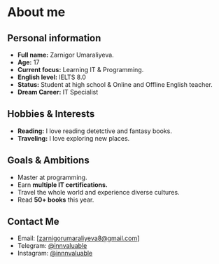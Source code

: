 # About me

## Personal information
- **Full name:** Zarnigor Umaraliyeva.
- **Age:** 17
- **Current focus:** Learning IT & Programming.
- **English level:** IELTS 8.0
- **Status:** Student at high school & Online and Offline English teacher.
- **Dream Career:** IT Specialist

##  Hobbies & Interests  
-  **Reading:** I love reading detetctive and fantasy books.
-  **Traveling:** I love exploring new places.

##  Goals & Ambitions  
-  Master at programming.
-  Earn **multiple IT certifications.**  
-  Travel the whole world and experience diverse cultures.
-  Read **50+ books** this year.

 
  ##  Contact Me  
-  Email: [zarnigorumaraliyeva8@gmail.com] 
-  Telegram: [@innvaluable](https://t.me/innvaluable)  
-  Instagram: [@innnvaluable](https://instagram.com/innnvaluable)
